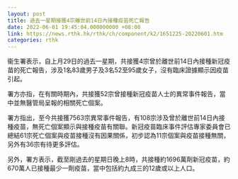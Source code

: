 ```yaml
---
layout: post
title: 過去一星期接獲4宗離世前14日內接種疫苗死亡報告
date: 2022-06-01 19:45:04.000000000 +08:00
link: https://news.rthk.hk/rthk/ch/component/k2/1651225-20220601.htm
categories: rthk
---
```


衞生署表示，自上月29日的過去一星期，共接獲4宗曾於離世前14日內接種新冠疫苗的死亡報告，涉及1名83歲男子及3名52至95歲女子，沒有臨床證據顯示因疫苗引起。

署方亦指，在有關時期內，共接獲52宗曾接種新冠疫苗人士的異常事件報告，當中並無醫管局呈報的相關死亡個案。
 
署方指出，至今共接獲7563宗異常事件報告，有108宗涉及曾於離世前14日內接種疫苗，無死亡個案顯示與接種疫苗有關聯。新冠疫苗臨床事件評估專家委員會已總結61宗死亡個案與疫苗接種沒有因果關係，初步認為11宗個案與疫苗接種無關，另外有36宗有待更多評估。

另外，署方表示，截至剛過去的星期日晚上8時，共接種約1696萬劑新冠疫苗，約670萬人已接種最少一劑疫苗，當中包括約九成三的12歲或以上人口。
